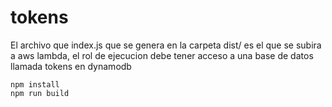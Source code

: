 # tokens
El archivo que index.js que se genera en la carpeta dist/ es el que se subira a aws lambda, el rol de ejecucion debe tener acceso a una base de datos llamada tokens en dynamodb

    npm install
    npm run build


